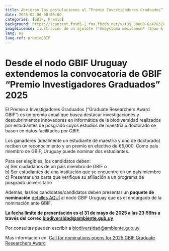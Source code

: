 ```yaml
---
title: Abrieron las postulaciones al “Premio Investigadores Graduados” de GBIF
date: 2025-02-06 00:00:00
categories: [GBIF, Premio] 
background: https://scontent.fmvd1-1.fna.fbcdn.net/v/t39.30808-6/476328205_1040663651419620_4215340719864368725_n.jpg?_nc_cat=104&ccb=1-7&_nc_sid=127cfc&_nc_ohc=C5w6Lr3_1k4Q7kNvgEvBclY&_nc_oc=Adi65ryHP9vzVc1Ok001LCHPcULhiJ_pAONq8sYYpwi0cxKB1MwC7xtIVfLF-B04lnY&_nc_zt=23&_nc_ht=scontent.fmvd1-1.fna&_nc_gid=AzGY9J7cruNiRCdrtGspX97&oh=00_AYAeLsOpJkl6Ek5-zsrC3XZJsEC5bxxipy7jnI20h6la3w&oe=67AAD54E
imageLicense: Ilustración de un ajolote (*Ambystoma mexicanum* (Shaw & Nodder, 1798)) from A classified index and synopsis of the animal kingdom, London, 1835 via Biodiversity Heritage Library. No rights reserved under CC0.
lang: es
lang-ref: premioGBIF
---
```


# Desde el nodo GBIF Uruguay extendemos la convocatoria de GBIF “Premio Investigadores Graduados” 2025

El Premio a Investigadores Graduados (“Graduate Researchers Award GBIF”) es un premio anual que busca destacar investigaciones y descubrimientos innovadores en informática de la biodiversidad realizados por estudiantes de posgrado cuyos estudios de maestría o doctorado se basen en datos facilitados por GBIF.  

Los ganadores (idealmente un estudiante de maestría y uno de doctorado) reciben un reconocimiento y un premio en efectivo de €5,000. Como país miembro de GBIF, Uruguay puede nominar dos estudiantes. 

Para ser elegibles, los candidatos deben:                      
    a) Ser ciudadanos de un país miembro de GBIF o  
    b) Ser estudiantes de una institución que se encuentre en un país miembro     
    c) Presentar una carta que verifique su afiliación a un programa de posgrado universitario

Además, las/los candidatas/candidatos deben presentar un **paquete de nominación** [detalles AQUÍ](_posts/paquete_de_nominacion_GRA2025.pdf) al nodo GBIF Uruguay que es el encargado de la nominación ante GBIF. 

**La fecha límite de presentación es el 31 de mayo de 2025 a las 23:59hs a través del correo [biodiversidad@ambiente.gub.uy](mailto:biodiversidad@ambiente.gub.uy)** 

Por consultas pueden escribir a [biodiversidad@ambiente.gub.uy](mailto:biodiversidad@ambiente.gub.uy)

Mas información en: [Call for nominations opens for 2025 GBIF Graduate Researchers Award](https://www.gbif.org/es/news/4AAE2KOKBRJ0iS2DE2fT65/call-for-nominations-opens-for-2025-gbif-graduate-researchers-award)
